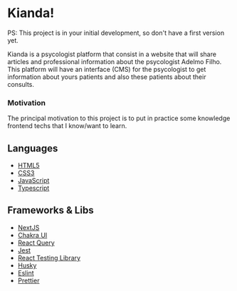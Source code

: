 # Kianda!  

PS: This project is in your initial development, so don't have a first version yet.

Kianda is a psycologist  platform that consist in a website that will share articles and professional information about the psycologist Adelmo Filho. This platform will have an interface (CMS) for the psycologist to get information about yours patients and also these patients about their consults.

<h3>Motivation</h3>

The principal motivation to this project is to put in practice some knowledge frontend techs that I know/want to learn.
## Languages

<ul>
<li><a href="https://developer.mozilla.org/pt-BR/docs/Glossary/W3C">HTML5</a></li>
<li><a href="https://developer.mozilla.org/pt-BR/docs/Web/CSS">CSS3</a></li>
<li><a href="https://developer.mozilla.org/pt-BR/docs/Web/JavaScript">JavaScript</a></li>
<li><a href="https://www.typescriptlang.org/">Typescript</a></li>
</ul>

## Frameworks & Libs

<ul>
<li><a href="https://nextjs.org/">NextJS</a></li>
<li><a href="https://chakra-ui.com/">Chakra UI</a></li>
<li><a href="https://tanstack.com/query/v3/">React Query</a></li>
<li><a href="https://jestjs.io/pt-BR/">Jest</a></li>
<li><a href="https://testing-library.com/docs/react-testing-library/intro/">React Testing Library</a></li>
<li><a href="https://github.com/typicode/husky">Husky</a></li>
<li><a href="https://eslint.org/">Eslint</a></li>
<li><a href="https://prettier.io/">Prettier</a></li>
</ul>
